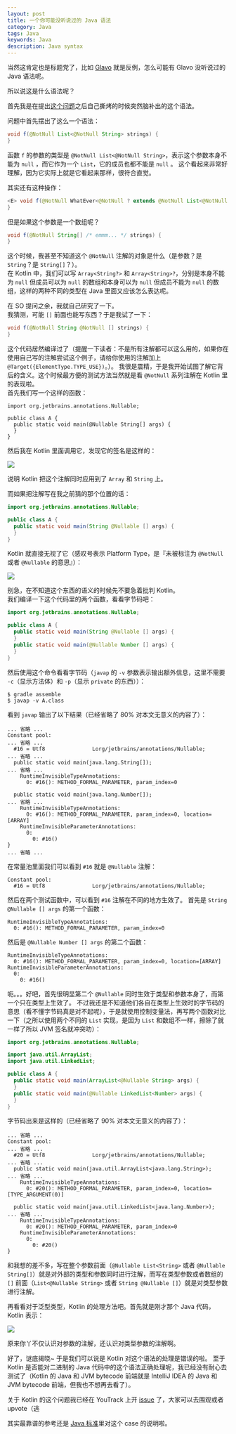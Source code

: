 ```yaml
---
layout: post
title: 一个你可能没听说过的 Java 语法
category: Java
tags: Java
keywords: Java
description: Java syntax
---
```


当然这肯定也是标题党了，比如 [Glavo](https://github.com/Glavo) 就是反例，怎么可能有 Glavo 没听说过的 Java 语法呢。

所以说这是什么语法呢？

首先我是在提出[这个问题](https://stackoverflow.com/q/50273581/7083401)之后自己撕烤的时候突然脑补出的这个语法。

问题中首先摆出了这么一个语法：

```java
void f(@NotNull List<@NotNull String> strings) {
}
```

函数 `f` 的参数的类型是 `@NotNull List<@NotNull String>`，表示这个参数本身不能为 `null` ，而它作为一个 `List`，它的成员也都不能是 `null` 。
这个看起来非常好理解，因为它实际上就是它看起来那样，很符合直觉。

其实还有这种操作：

```java
<E> void f(@NotNull WhatEver<@NotNull ? extends @NotNull List<@NotNull E>> whatEver) {
}
```

但是如果这个参数是一个数组呢？

```java
void f(@NotNull String[] /* emmm... */ strings) {
}
```

这个时候，我甚至不知道这个 `@NotNull` 注解的对象是什么（是参数？是 `String`？是 `String[]`？）。  
在 Kotlin 中，我们可以写 `Array<String?>` 和 `Array<String>?`，分别是本身不能为 `null` 但成员可以为 `null` 的数组和本身可以为 `null` 但成员不能为 `null` 的数组，这样的两种不同的类型在 Java 里面又应该怎么表达呢。

在 SO 提问之余，我就自己研究了一下。  
我猜测，可能 `[]` 前面也能写东西？于是我试了一下：

```java
void f(@NotNull String @NotNull [] strings) {
}
```

这个代码居然编译过了（提醒一下读者：不是所有注解都可以这么用的，如果你在使用自己写的注解尝试这个例子，请给你使用的注解加上 `@Target({ElementType.TYPE_USE})`。）。
我很是震精，于是我开始试图了解它背后的含义。这个时候最方便的测试方法当然就是看 `@NotNull` 系列注解在 Kotlin 里的表现啦。  
首先我们写一个这样的函数：

```
import org.jetbrains.annotations.Nullable;

public class A {
  public static void main(@Nullable String[] args) {
  }
}
```

然后我在 Kotlin 里面调用它，发现它的签名是这样的：

![](https://coding.net/u/ice1000/p/Images/git/raw/master/blog-img/21/0.png)

说明 Kotlin 把这个注解同时应用到了 `Array` 和 `String` 上。

而如果把注解写在我之前猜的那个位置的话：

```java
import org.jetbrains.annotations.Nullable;

public class A {
  public static void main(String @Nullable [] args) {
  }
}
```

Kotlin 就直接无视了它（感叹号表示 Platform Type，是『未被标注为 `@NotNull` 或者 `@Nullable` 的意思』）：

![](https://coding.net/u/ice1000/p/Images/git/raw/master/blog-img/21/1.png)

别急，在不知道这个东西的语义的时候先不要急着批判 Kotlin。  
我们编译一下这个代码里的两个函数，看看字节码吧：

```java
import org.jetbrains.annotations.Nullable;

public class A {
  public static void main(String @Nullable [] args) {
  }
  public static void main(@Nullable Number [] args) {
  }
}
```

然后使用这个命令看看字节码（`javap` 的 `-v` 参数表示输出额外信息，这里不需要 `-c`（显示方法体）和 `-p`（显示 `private` 的东西））：

```shell
$ gradle assemble
$ javap -v A.class
```

看到 `javap` 输出了以下结果（已经省略了 80% 对本文无意义的内容了）：

```
... 省略 ...
Constant pool:
... 省略 ...
  #16 = Utf8               Lorg/jetbrains/annotations/Nullable;
... 省略 ...
  public static void main(java.lang.String[]);
... 省略 ...
    RuntimeInvisibleTypeAnnotations:
      0: #16(): METHOD_FORMAL_PARAMETER, param_index=0

  public static void main(java.lang.Number[]);
... 省略 ...
    RuntimeInvisibleTypeAnnotations:
      0: #16(): METHOD_FORMAL_PARAMETER, param_index=0, location=[ARRAY]
    RuntimeInvisibleParameterAnnotations:
      0:
        0: #16()
}
... 省略 ...
```

在常量池里面我们可以看到 `#16` 就是 `@Nullable` 注解：

```
Constant pool:
  #16 = Utf8               Lorg/jetbrains/annotations/Nullable;
```

然后在两个测试函数中，可以看到 `#16` 注解在不同的地方生效了。
首先是 `String @Nullable [] args` 的第一个函数：

```
RuntimeInvisibleTypeAnnotations:
  0: #16(): METHOD_FORMAL_PARAMETER, param_index=0
```

然后是 `@Nullable Number [] args` 的第二个函数：

```
RuntimeInvisibleTypeAnnotations:
  0: #16(): METHOD_FORMAL_PARAMETER, param_index=0, location=[ARRAY]
RuntimeInvisibleParameterAnnotations:
  0:
    0: #16()
```

呃。。。好吧，首先很明显第二个 `@Nullable` 同时生效于类型和参数本身了，而第一个只在类型上生效了。
不过我还是不知道他们各自在类型上生效时的字节码的意思（看不懂字节码真是对不起呢），于是就使用控制变量法，再写两个函数对比一下（之所以使用两个不同的 `List` 实现，是因为 `List` 和数组不一样，擦除了就一样了所以 JVM 签名就冲突叻）：

```java
import org.jetbrains.annotations.Nullable;

import java.util.ArrayList;
import java.util.LinkedList;

public class A {
  public static void main(ArrayList<@Nullable String> args) {
  }
  public static void main(@Nullable LinkedList<Number> args) {
  }
}
```

字节码出来是这样的（已经省略了 90% 对本文无意义的内容了）：

```
... 省略 ...
Constant pool:
... 省略 ...
  #20 = Utf8               Lorg/jetbrains/annotations/Nullable;
... 省略 ...
  public static void main(java.util.ArrayList<java.lang.String>);
... 省略 ...
    RuntimeInvisibleTypeAnnotations:
      0: #20(): METHOD_FORMAL_PARAMETER, param_index=0, location=[TYPE_ARGUMENT(0)]

  public static void main(java.util.LinkedList<java.lang.Number>);
... 省略 ...
    RuntimeInvisibleTypeAnnotations:
      0: #20(): METHOD_FORMAL_PARAMETER, param_index=0
    RuntimeInvisibleParameterAnnotations:
      0:
        0: #20()
}
```

和我想的差不多，写在整个参数前面（`@Nullable List<String>` 或者 `@Nullable String[]`）就是对外部的类型和参数同时进行注解，而写在类型参数或者数组的 `[]` 前面（`List<@Nullable String>` 或者 `String @Nullable []`）就是对类型参数进行注解。

再看看对于泛型类型，Kotlin 的处理方法吧。首先就是刚才那个 Java 代码，Kotlin 表示：

![](https://coding.net/u/ice1000/p/Images/git/raw/master/blog-img/21/0.png)

原来你丫不仅认识对参数的注解，还认识对类型参数的注解啊。

好了，谜底揭晓\~ 于是我们可以说是 Kotlin 对这个语法的处理是错误的啦。
至于 Kotlin 是否能对二进制的 Java 代码中的这个语法正确处理呢，我已经没有耐心去测试了（Kotlin 的 Java 和 JVM bytecode 前端就是 IntelliJ IDEA 的 Java 和 JVM bytecode 前端，但我也不想再去看了）。

关于 Kotlin 的这个问题我已经在 YouTrack 上开 [issue](https://youtrack.jetbrains.com/issue/KT-24392) 了，大家可以去围观或者 upvote（逃

其实最靠谱的参考还是 [Java 标准](https://docs.oracle.com/javase/specs/jls/se8/html/jls-9.html#jls-9.7.4)里对这个 case 的说明啦。
